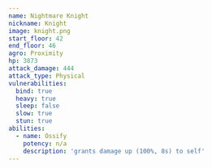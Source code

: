 ```yaml
---
name: Nightmare Knight
nickname: Knight
image: knight.png
start_floor: 42
end_floor: 46
agro: Proximity
hp: 3873
attack_damage: 444
attack_type: Physical
vulnerabilities:
  bind: true
  heavy: true
  sleep: false
  slow: true
  stun: true
abilities:
  - name: Ossify
    potency: n/a
    description: 'grants damage up (100%, 8s) to self'
---
```


